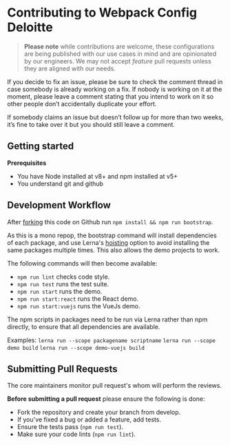 # Contributing to Webpack Config Deloitte

> **Please note** while contributions are welcome, these configurations are being published with our use cases in mind 
and are opinionated by our engineers. We may not accept *feature* pull requests unless they are aligned with our needs.

If you decide to fix an issue, please be sure to check the comment thread in case somebody is already working on a fix. 
If nobody is working on it at the moment, please leave a comment stating that you intend to work on it so other people 
don’t accidentally duplicate your effort.

If somebody claims an issue but doesn’t follow up for more than two weeks, it’s fine to take over it but you should 
still leave a comment.

## Getting started

**Prerequisites**

- You have Node installed at v8+ and npm installed at v5+
- You understand git and github

## Development Workflow

After [forking](https://github.com/DeloitteDigitalAPAC/webpack-config#fork-destination-box) this code on Github run 
`npm install && npm run bootstrap`.

As this is a mono repop, the bootstrap command will install dependencies of each package, and use Lerna's 
[hoisting](https://github.com/lerna/lerna/blob/master/doc/hoist.md) option to avoid installing the same packages 
multiple times. This also allows the demo projects to work.

The following commands will then become available:

- `npm run lint` checks code style.
- `npm run test` runs the test suite.
- `npm run start` runs the demo.
- `npm run start:react` runs the React demo.
- `npm run start:vuejs` runs the VueJs demo.

The npm scripts in packages need to be run via Lerna rather than npm directly, to ensure that all dependencies are available.

Examples:
`lerna run --scope packagename scriptname`
`lerna run --scope demo build`
`lerna run --scope demo-vuejs build`

## Submitting Pull Requests

The core maintainers monitor pull request's whom will perform the reviews.

**Before submitting a pull request** please ensure the following is done:

- Fork the repository and create your branch from develop.
- If you've fixed a bug or added a feature, add tests.
- Ensure the tests pass (`npm run test`).
- Make sure your code lints (`npm run lint`).
